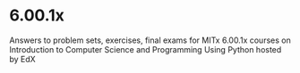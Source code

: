 # 6.00.1x
Answers to problem sets, exercises, final exams for MITx 6.00.1x courses on Introduction to Computer Science and Programming Using Python hosted by EdX
